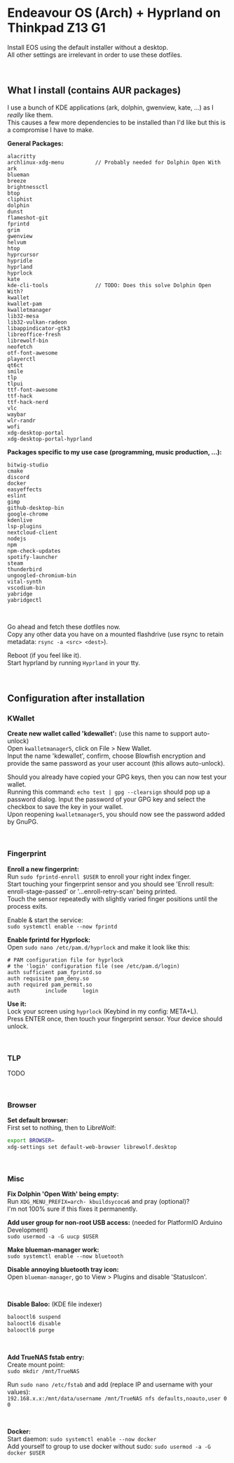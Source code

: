 # Endeavour OS (Arch) + Hyprland on Thinkpad Z13 G1
Install EOS using the default installer without a desktop.  
All other settings are irrelevant in order to use these dotfiles.  

&nbsp;

## What I install (contains AUR packages)
I use a bunch of KDE applications (ark, dolphin, gwenview, kate, ...) as I *really* like them.  
This causes a few more dependencies to be installed than I'd like but this is a compromise I have to make.

**General Packages:**
```
alacritty
archlinux-xdg-menu          // Probably needed for Dolphin Open With
ark
blueman
breeze
brightnessctl
btop
cliphist
dolphin
dunst
flameshot-git
fprintd
grim
gwenview
helvum
htop
hyprcursor
hypridle
hyprland
hyprlock
kate
kde-cli-tools               // TODO: Does this solve Dolphin Open With?
kwallet
kwallet-pam
kwalletmanager
lib32-mesa
lib32-vulkan-radeon
libappindicator-gtk3
libreoffice-fresh
librewolf-bin
neofetch
otf-font-awesome
playerctl
qt6ct
smile
tlp
tlpui
ttf-font-awesome
ttf-hack
ttf-hack-nerd
vlc
waybar
wlr-randr
wofi
xdg-desktop-portal
xdg-desktop-portal-hyprland
```

**Packages specific to my use case (programming, music production, ...):**
```
bitwig-studio
cmake
discord
docker
easyeffects
eslint
gimp
github-desktop-bin
google-chrome
kdenlive
lsp-plugins
nextcloud-client
nodejs
npm
npm-check-updates
spotify-launcher
steam
thunderbird
ungoogled-chromium-bin
vital-synth
vscodium-bin
yabridge
yabridgectl
```

&nbsp;

Go ahead and fetch these dotfiles now.  
Copy any other data you have on a mounted flashdrive (use rsync to retain metadata: `rsync -a <src> <dest>`).

Reboot (if you feel like it).  
Start hyprland by running `Hyprland` in your tty.

&nbsp;

## Configuration after installation

### KWallet
**Create new wallet called 'kdewallet':** (use this name to support auto-unlock)  
Open `kwalletmanager5`, click on File > New Wallet.  
Input the name 'kdewallet', confirm, choose Blowfish encryption and provide the same password as your user account (this allows auto-unlock).

Should you already have copied your GPG keys, then you can now test your wallet.  
Running this command: `echo test | gpg --clearsign` should pop up a password dialog. Input the password of your GPG key and select the checkbox to save the key in your wallet.  
Upon reopening `kwalletmanager5`, you should now see the password added by GnuPG.

&nbsp;

### Fingerprint
**Enroll a new fingerprint:**  
Run `sudo fprintd-enroll $USER` to enroll your right index finger.  
Start touching your fingerprint sensor and you should see 'Enroll result: enroll-stage-passed' or '...enroll-retry-scan' being printed.  
Touch the sensor repeatedly with slightly varied finger positions until the process exits.

Enable & start the service:  
`sudo systemctl enable --now fprintd`

**Enable fprintd for Hyprlock:**  
Open `sudo nano /etc/pam.d/hyprlock` and make it look like this:
```
# PAM configuration file for hyprlock
# the 'login' configuration file (see /etc/pam.d/login)
auth sufficient pam_fprintd.so
auth requisite pam_deny.so
auth required pam_permit.so
auth        include     login
```

**Use it:**  
Lock your screen using `hyprlock` (Keybind in my config: META+L).  
Press ENTER once, then touch your fingerprint sensor. Your device should unlock.

&nbsp;

### TLP
TODO

&nbsp;

### Browser
**Set default browser:**  
First set to nothing, then to LibreWolf:  
```bash
export BROWSER=
xdg-settings set default-web-browser librewolf.desktop
```

&nbsp;

### Misc
**Fix Dolphin 'Open With' being empty:**  
Run `XDG_MENU_PREFIX=arch- kbuildsycoca6` and pray (optional)?  
I'm not 100% sure if this fixes it permanently.

**Add user group for non-root USB access:** (needed for PlatformIO Arduino Development)  
`sudo usermod -a -G uucp $USER`

**Make blueman-manager work:**  
`sudo systemctl enable --now bluetooth`  

**Disable annoying bluetooth tray icon:**  
Open `blueman-manager`, go to View > Plugins and disable 'StatusIcon'.

&nbsp;

**Disable Baloo:** (KDE file indexer)  
```bash
balooctl6 suspend
balooctl6 disable
balooctl6 purge
```

&nbsp;

**Add TrueNAS fstab entry:**  
Create mount point:  
`sudo mkdir /mnt/TrueNAS`

Run `sudo nano /etc/fstab` and add (replace IP and username with your values):  
`192.168.x.x:/mnt/data/username /mnt/TrueNAS nfs defaults,noauto,user 0 0`

&nbsp;

**Docker:**  
Start daemon: `sudo systemctl enable --now docker`  
Add yourself to group to use docker without sudo: `sudo usermod -a -G docker $USER`
